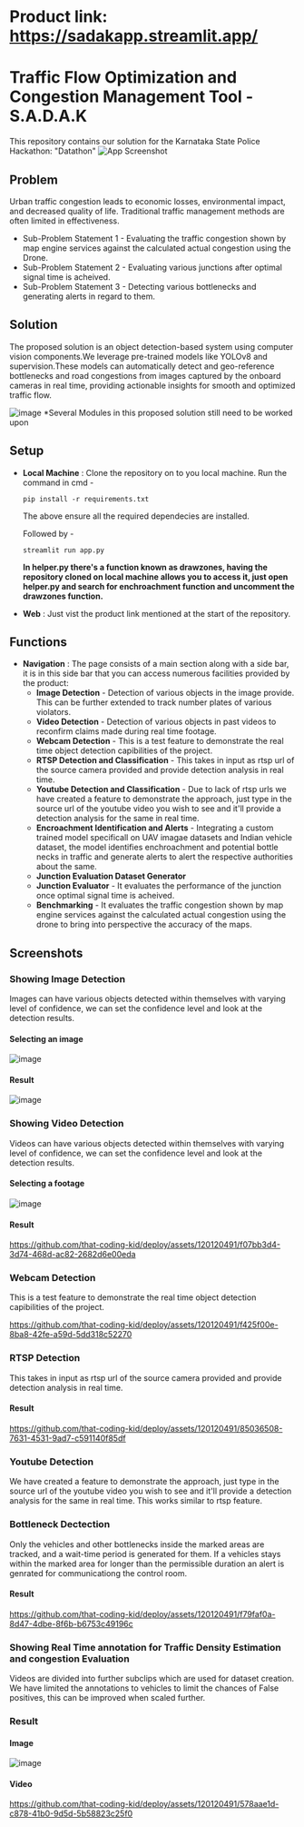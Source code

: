 
# Product link: https://sadakapp.streamlit.app/

# Traffic Flow Optimization and Congestion Management Tool - S.A.D.A.K

This repository contains our solution for the Karnataka State Police Hackathon: "Datathon"
![App Screenshot](cover.png)
## Problem

Urban traffic congestion leads to economic losses, environmental impact, and decreased quality of life. Traditional traffic management methods are often limited in effectiveness.  

- Sub-Problem Statement 1 - Evaluating the traffic congestion shown by map engine services against the calculated actual congestion using the Drone.
- Sub-Problem Statement 2 - Evaluating various junctions after optimal signal time is acheived.
- Sub-Problem Statement 3 - Detecting various bottlenecks and generating alerts in regard to them.

## Solution

The proposed solution is an object detection-based system using computer vision components.We leverage pre-trained models like YOLOv8 and supervision.These models can automatically detect and geo-reference bottlenecks and road congestions from images captured by the onboard cameras in real time, providing actionable insights for smooth and optimized traffic flow.

![image](https://github.com/Dev-on-go/S.A.D.A.K/assets/120119971/120599b9-5b57-4677-924e-7a0a3f4d21ef)
*Several Modules in this proposed solution still need to be worked upon

## Setup
- **Local Machine** :
  Clone the repository on to you local machine.
  Run the command in cmd -
  ```
  pip install -r requirements.txt
  ```
  The above ensure all the required dependecies are installed.

  Followed by -
  ```
  streamlit run app.py
  ```

  **In helper.py there's a function known as drawzones, having the repository cloned on local machine allows you to access it, just open helper.py and search for enchroachment function and uncomment the drawzones function.**
  
  
- **Web** :
  Just vist the product link mentioned at the start of the repository.

## Functions
- **Navigation** :
  The page consists of a main section along with a side bar, it is in this side bar that you can access numerous facilities provided by the product:
  - **Image Detection** - Detection of various objects in the image provide. This can be further extended to track number plates of various violators.
  - **Video Detection** - Detection of various objects in past videos to reconfirm claims made during real time footage.
  - **Webcam Detection** - This is a test feature to demonstrate the real time object detection capibilities of the project.
  - **RTSP Detection and Classification** - This takes in input as rtsp url of the source camera provided and provide detection analysis in real time.
  - **Youtube Detection and Classification** - Due to lack of rtsp urls we have created a feature to demonstrate the approach, just type in the source url of the youtube video you wish to see and it'll provide a detection analysis for the same in real time.
  - **Encroachment Identification and Alerts** - Integrating a custom trained model specificall on UAV imagae datasets and Indian vehicle dataset, the model identifies enchroachment and potential bottle necks in traffic and generate alerts to alert the respective authorities about the same.
  - **Junction Evaluation Dataset Generator**
  - **Junction Evaluator** - It evaluates the performance of the junction once optimal signal time is acheived.
  - **Benchmarking** - It evaluates the traffic congestion shown by map engine services against the calculated actual congestion using the drone to bring into perspective the accuracy of the maps.

 
  

## Screenshots

### Showing Image Detection
Images can have various objects detected within themselves with varying level of confidence, we can set the confidence level and look at the detection results.

#### Selecting an image
![image](pre.png)

#### Result

![image](result.png)

### Showing Video Detection
Videos can have various objects detected within themselves with varying level of confidence, we can set the confidence level and look at the detection results.
#### Selecting a footage
![image](vid_pre.png)


#### Result
https://github.com/that-coding-kid/deploy/assets/120120491/f07bb3d4-3d74-468d-ac82-2682d6e00eda


### Webcam Detection
This is a test feature to demonstrate the real time object detection capibilities of the project.

https://github.com/that-coding-kid/deploy/assets/120120491/f425f00e-8ba8-42fe-a59d-5dd318c52270




### RTSP Detection
This takes in input as rtsp url of the source camera provided and provide detection analysis in real time.

#### Result


https://github.com/that-coding-kid/deploy/assets/120120491/85036508-7631-4531-9ad7-c591140f85df



### Youtube Detection
We have created a feature to demonstrate the approach, just type in the source url of the youtube video you wish to see and it'll provide a detection analysis for the same in real time. This works similar to rtsp feature.


### Bottleneck Dectection
Only the vehicles and other bottlenecks inside the marked areas are tracked, and a wait-time period is generated for them. If a vehicles stays within the marked area for longer than the permissible duration an alert is genrated for communicationg the control room.

#### Result

https://github.com/that-coding-kid/deploy/assets/120120491/f79faf0a-8d47-4dbe-8f6b-b6753c49196c


### Showing Real Time annotation for Traffic Density Estimation and congestion Evaluation
Videos are divided into further subclips which are used for dataset creation.  
We have limited the annotations to vehicles to limit the chances of False positives, this can be improved when scaled further.

### Result
#### Image
![image](https://github.com/Dev-on-go/S.A.D.A.K/assets/120119971/c81c8850-1a2f-4778-9b2e-720754362698)
#### Video
https://github.com/that-coding-kid/deploy/assets/120120491/578aae1d-c878-41b0-9d5d-5b58823c25f0



